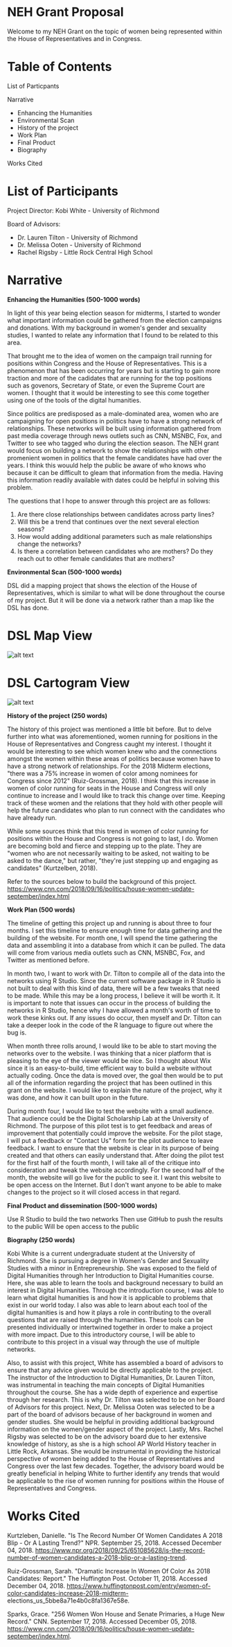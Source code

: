 # NEH Grant Proposal

Welcome to my NEH Grant on the topic of women being represented within the House of Representatives and in Congress.

# Table of Contents

List of Particpants

Narrative
  - Enhancing the Humanities
  - Environmental Scan
  - History of the project
  - Work Plan
  - Final Product
  - Biography 
  
 Works Cited 
 
# List of Participants

Project Director: Kobi White - University of Richmond

Board of Advisors: 
  - Dr. Lauren Tilton - University of Richmond
  - Dr. Melissa Ooten - University of Richmond
  - Rachel Rigsby - Little Rock Central High School
  

# Narrative 

**Enhancing the Humanities (500-1000 words)**

In light of this year being election season for midterms, I started to wonder what important information could be gathered from the 
election campaigns and donations. With my background in women's gender and sexuality studies, I wanted to relate any information that 
I found to be related to this area.

That brought me to the idea of women on the campaign trail running for positions within Congress and the House of Representatives. This 
is a phenomenon that has been occurring for years but is starting to gain more traction and more of the cadidates that are running 
for the top positions such as govenors, Secretary of State, or even the Supreme Court are women. I thought that it would be interesting 
to see this come together using one of the tools of the digital humanities. 

Since politics are predisposed as a male-dominated area, women who are campaigning for open positions in politics have to have a strong 
network of relationships. These networks will be built using information gathered from past media coverage through news outlets such as 
CNN, MSNBC, Fox,  and Twitter to see who tagged who during the election season. The NEH grant would focus on building a network to show 
the relationships with other promenient women in politics that the female candidates have had over the years. I think this 
wouuld help the public be aware of who knows who because it can be difficult to gleam that information from the media. Having this 
information readily available with dates could be helpful in solving this problem.

The questions that I hope to answer through this project are as follows:

1. Are there close relationships between candidates across party lines?
2. Will this be a trend that continues over the next several election seasons?
3. How would adding additional parameters such as male relationships change the networks?
4. Is there a correlation between candidates who are mothers? Do they reach out to other female candidates that are mothers?


**Environmental Scan (500-1000 words)**

DSL did a mapping project that shows the election of the House of Representatives, which is similar to what will be done throughout the 
course of my project. But it will be done via a network rather than a map like the DSL has done. 

# DSL Map View
![alt text](https://github.com/introdh/intro-dh2018-kaydub14/blob/master/images/jobdescription.png "job_description")

# DSL Cartogram View
![alt text](https://github.com/introdh/intro-dh2018-kaydub14/blob/master/images/jobdescription.png "job_description")


**History of the project (250 words)**

The history of this project was mentioned a little bit before. But to delve further into what was aforementioned, women running for 
positions in the House of Representatives and Congress caught my interest. I thought it would be interesting to see which women knew who 
and the connections amongst the women within these areas of politics because women have to have a strong network of relationships. For 
the 2018 Midterm elections, "there was a 75% increase in women of color among nominees for Congress since 2012" (Ruiz-Grossman, 2018). I 
think that this increase in women of color running for seats in the House and Congress will only continue to increase and I would like 
to track this change over time. Keeping track of these women and the relations that they hold with other people will help the future 
candidates who plan to run connect with the candidates who have already run.

While some sources think that this trend in women of color running for positions within the House and Congress is not going to last, I 
do. Women are becoming bold and fierce and stepping up to the plate. They are "women who are not necessarily waiting to be asked, not 
waiting to be asked to the dance," but rather, "they're just stepping up and engaging as candidates" (Kurtzelben, 2018). 

Refer to the sources below to build the background of this project. 
https://www.cnn.com/2018/09/16/politics/house-women-update-september/index.html


**Work Plan (500 words)**

The timeline of getting this project up and running is about three to four months. I set this timeline to ensure enough time for data 
gathering and the building of the website. For month one, I will spend the time gathering the data and assembling it into a database 
from which it can be pulled. The data will come from various media outlets such as CNN, MSNBC, Fox, and Twitter as mentioned before. 

In month two, I want to work with Dr. Tilton to compile all of the data into the networks using R Studio. Since the current software 
package in R Studio is not built to deal with this kind of data, there will be a few tweaks that need to be made. While this may be a 
long process, I believe it will be worth it. It is important to note that issues can occur in the process of building the networks in R 
Studio, hence why I have allowed a month's worth of time to work these kinks out. If any issues do occur, then myself and Dr. Tilton can 
take a deeper look in the code of the R language to figure out where the bug is. 

When month three rolls around, I would like to be able to start moving the networks over to the website. I was thinking that a nicer 
platform that is pleasing to the eye of the viewer would be nice. So I thought about Wix since it is an easy-to-build, time efficient 
way to build a website without actually coding. Once the data is moved over, the goal then would be to put all of the information 
regarding the project that has been outlined in this grant on the website. I would like to explain the nature of the project, why it was 
done, and how it can built upon in the future.

During month four, I would like to test the website with a small audience. That audience could be the Digital Scholarship Lab at the 
University of Richmond. The purpose of this pilot test is to get feedback and areas of improvement that potentially could improve the 
website. For the pilot stage, I will put a feedback or "Contact Us" form for the pilot audience to leave feedback. I want to ensure that 
the website is clear in its purpose of being created and that others can easily understand that. After doing the pilot test for the 
first half of the fourth month, I will take all of the critique into consideration and tweak the website accordingly. For the second 
half of the month, the website will go live for the public to see it. I want this website to be open access on the Internet. But I don't 
want anyone to be able to make changes to the project so it will closed access in that regard. 

**Final Product and dissemination (500-1000 words)**

Use R Studio to build the two networks
Then use GitHub to push the results to the public
Will be open access to the public

**Biography (250 words)**

Kobi White is a current undergraduate student at the University of Richmond. She is pursuing a degree in Women's Gender and Sexuality 
Studies with a minor in Entrepreneurship. She was exposed to the field of Digital Humanities through her Introduction to Digital 
Humanities course. Here, she was able to learn the tools and background necessary to build an interest in Digital Humanities. Through 
the introduction course, I was able to learn what digital humanities is and how it is applicable to problems that exist in our world 
today. I also was able to learn about each tool of the digital humanities is and how it plays a role in contributing to the overall 
questions that are raised through the humanities. These tools can be presented individually or intertwined together in order to make a 
project with more impact. Due to this introductory course, I will be able to contribute to this project in a visual way through the use of multiple networks. 

Also, to assist with this project, White has assembled a board of advisors to ensure that any advice given would be directly applicable 
to the project. The instructor of the Introduction to Digital Humanities, Dr. Lauren Tilton, was instrumental in teaching the main 
concepts of Digital Humanities throughout the course. She has a wide depth of experience and expertise through her research. This is why 
Dr. Tilton was selected to be on her Board of Advisors for this project. Next, Dr. Melissa Ooten was selected to be a part of the board 
of advisors because of her background in women and gender studies. She would be helpful in providing additional background information 
on the women/gender aspect of the project. Lastly, Mrs. Rachel Rigsby was selected to be on the advisory board due to her extensive 
knowledge of history, as she is a high school AP World History teacher in Little Rock, Arkansas. She would be instrumental in providing 
the historical perspective of women being added to the House of Representatives and Congress over the last few decades. Together, the 
advisory board would be greatly beneficial in helping White to further identify any trends that would be applicable to the rise of women 
running for positions within the House of Representatives and Congress. 

# Works Cited

Kurtzleben, Danielle. "Is The Record Number Of Women Candidates A 2018 Blip - Or A Lasting Trend?" NPR. September 25, 2018. Accessed 
December 04, 2018. https://www.npr.org/2018/09/25/651085628/is-the-record-number-of-women-candidates-a-2018-blip-or-a-lasting-trend.

Ruiz-Grossman, Sarah. "Dramatic Increase In Women Of Color As 2018 Candidates: Report." The Huffington Post. October 11, 2018. Accessed 
December 04, 2018. https://www.huffingtonpost.com/entry/women-of-color-candidates-increase-2018-midterm-
elections_us_5bbe8a71e4b0c8fa1367e58e.

Sparks, Grace. "256 Women Won House and Senate Primaries, a Huge New Record." CNN. September 17, 2018. Accessed December 05, 2018. 
https://www.cnn.com/2018/09/16/politics/house-women-update-september/index.html.
